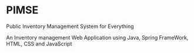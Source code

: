 # PIMSE
Public Inventory Management System for Everything

An Inventory management Web Application using Java, Spring FrameWork, HTML, CSS and JavaScript

